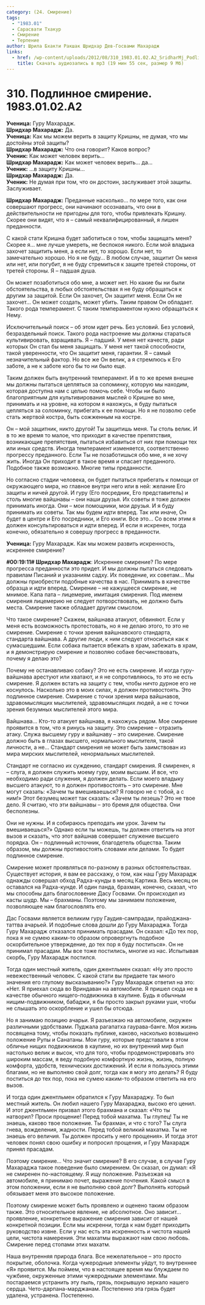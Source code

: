 ```yaml
---
category: (24. Смирение)
tags:
  - "1983.01"
  - Сарасвати Тхакур
  - Смирение
  - Терпение
author: Шрила Бхакти Ракшак Шридхар Дев-Госвами Махарадж
links:
  - href: /wp-content/uploads/2012/08/310_1983.01.02.A2_SridharMj_Podlinnoe_smirenie.mp3
    title: Скачать аудиозапись в mp3 (19 мин 55 сек, размер 9 Мб)
---
```


# 310. Подлинное смирение. 1983.01.02.A2

**Ученица:** Гуру Махарадж.\
**Шридхар Махарадж:** Да.\
**Ученица:** Как мы можем верить в защиту Кришны, не думая, что мы достойны этой защиты?\
**Шридхар Махарадж:** Что она говорит? Каков вопрос?\
**Ученик:** Как может человек верить…\
**Шридхар Махарадж:** Как может человек верить… да…\
**Ученик:** …в защиту Кришны…\
**Шридхар Махарадж:** Да.\
**Ученик:** Не думая при том, что он достоин, заслуживает этой защиты. Заслуживает.

**Шридхар Махарадж:** Преданные насколько… по мере того, как они совершают прогресс, они начинают осознавать, что они в действительности не пригодны для того, чтобы привлекать Кришну. Скорее они видят, что я – самый неквалифицированный, я лишен преданности.

С какой стати Кришна будет заботиться о том, чтобы защищать меня? Скорее я… мне лучше умереть, не беспокоя никого. Если мой владыка захочет защитить меня, а если нет, то хорошо. Если нет, то замечательно хорошо. Но я не буду… В любом случае, защитит Он меня или нет, или погубит, я не буду стремиться к защите третей стороны, от третей стороны. Я – падшая душа.

Он может позаботиться обо мне, а может нет. Но какие бы ни были обстоятельства, в любых обстоятельствах я не буду обращаться к другим за защитой. Если Он захочет, Он защитит меня. Если Он не захочет… Он может создать, может убить. Таким правом Он обладает. Такого рода темперамент. С таким темпераментом нужно обращаться к Нему.

Исключительный поиск – об этом идет речь. Без условий. Без условий, безраздельный поиск. Такого рода настроение мы должны стараться культивировать, взращивать. Я – падший. У меня нет качеств, ради которых Он стал бы меня защищать. У меня нет такой способности, такой уверенности, что Он защитит меня, гарантии. Я – самый незначительный фактор. Но все же Он велик, а я стремлюсь к Его заботе, а не к заботе кого бы то ни было еще.

Таким должен быть внутренний темперамент. И в то же время внешне мы должны пытаться цепляться за соломинку, которую мы находим, которая доступна нам с целью помочь себе. Чтобы ни было благоприятным для культивирования мыслей о Кришне во мне, принимать и на уровне, на котором я нахожусь, я буду пытаться цепляться за соломинку, прибегать к ее помощи. Но я не позволю себе стать жертвой костра, быть сожженным на костре.

Он – мой защитник, никто другой! Ты защитишь меня. Ты столь велик. И в то же время то малое, что приходит в качестве препятствия, возникающие препятствия, пытаться избавиться от них при помощи тех или иных средств. Иногда темперамент изменяется, соответственно прогрессу преданного. Если Ты не позаботишься обо мне, я не хочу жить. Иногда Он приходит в такое время и спасает преданного. Подобное также возможно. Многие типы преданности.

Но согласно стадии человека, он будет пытаться прибегать к помощи от окружающего мира, но главное внутри него или в ней: желание Его защиты и ничей другой. И гуру (Его посредник, Его представитель) и столь многие вайшнавы – они наши друзья. Их советы я тоже должен принимать иногда. Они – мои помощники, мои друзья. И я буду принимать их советы. Так мы будем идти вперед. Так или иначе, Он будет в центре и Его посредники, и Его книги. Все это… Со всем этим я должен консультироваться и идти вперед. И если я искренен, тогда конечно, обязательно я совершу прогресс в преданности.

**Ученица:** Гуру Махарадж. Как мы можем развить искренность, искреннее смирение?

**#00:19:11# Шридхар Махарадж**: Искреннее смирение? По мере прогресса преданности это придет. И мы должны пытаться следовать правилам Писаний и указаниям садху. Их поведение, их советам… Мы должны приобрести подобные качества в нас. Принимать в качестве образца и идти вперед. Смирение – не кажущееся смирение, не мнимое. Капа пата – лицемерие, имитация смирения. Под именем смирения лицемерию не следует потворствовать, не должно быть места. Смирение также обладает другим смыслом.

Что такое смирение? Скажем, вайшнава атакуют, обвиняют. Если у меня есть возможность протестовать, но я не делаю этого, то это не смирение. Смирение с точки зрения вайшнавского стандарта, стандарта вайшнава. А другие люди, к ним следует относиться как к сумасшедшим. Если собака пытается вбежать в храм, забежать в храм, и я демонстрирую смирение и позволяю собаке бесчинствовать, почему я делаю это?

Почему не останавливаю собаку? Это не есть смирение. И когда гуру-вайшнава арестуют или хватают, и я не сопротивляюсь, то это не есть смирение. Я должен встать на защиту с тем, чтобы ничто дурное его не коснулось. Насколько это в моих силах, я должен противостоять. Это подлинное смирение. Смирение с точки зрения мира вайшнавов, здравомыслящих мыслителей, здравомыслящих людей, а не с точки зрения безумных мыслителей этого мира.

Вайшнава… Кто-то атакует вайшнава, я нахожусь рядом. Мое смирение проявится в том, что я ринусь на защиту. Это смирение – отразить атаку. Служа высшему гуру и вайшнаву – это смирение. Смирение должно быть в глазах высшего, нормального мыслителя, такой личности, а не… Стандарт смирения не может быть заимствован из мира мирских мыслителей, ненормальных мыслителей.

Стандарт не согласно их суждению, стандарт смирения. Я смиренен, я – слуга, я должен служить моему гуру, моим высшим. И все, что необходимо ради служения, я должен делать. Если моего владыку высшего атакуют, то я должен противостоять – это смирение. Мне могут сказать: «Зачем ты вмешиваешься? Я говорю не с тобой, а с ним!» Этот безумец может так сказать: «Зачем ты лезешь? Это не твое дело. Я считаю, что эти вайшнавы – это бремя для общества. Они бесполезны.

Они не нужны. И я собираюсь преподать им урок. Зачем ты вмешиваешься?» Однако если ты можешь, ты должен ответить на этот вызов и сказать, что этот вайшнав совершает служение высшего порядка. Он – подлинный источник, благодетель общества. Таким образом, мы должны противостоять словами или делами. То будет подлинное смирение.

Смирение может проявляться по-разному в разных обстоятельствах. Существует история, я вам ее расскажу, о том, как наш Гуру Махарадж однажды совершал обход Радха-кунды в месяц Картика. Весь месяц он оставался на Радха-кунде. И один панда, брахман, конечно, сказал, что мы способны дать благословение Дасу Госвами. Он происходил из касты шудр. Мы – брахманы. Поэтому мы занимаем положение, позволяющее нам благословлять его.

Дас Госвами является великим гуру Гаудия-сампрадаи, прайоджана-таттва ачарьей. И подобные слова дошли до Гуру Махараджа. Тогда Гуру Махарадж отказался принимать прасадам. Он сказал: «До тех пор, пока я не сумею каким-то образом опровергнуть подобное оскорбительное утверждение, до тех пор я буду поститься». Он не принимал прасадам. Мы все тоже постились, многие из нас. Испытывая скорбь, Гуру Махарадж постился.

Тогда один местный житель, один джентльмен сказал: «Ну это просто невежественный человек. С какой стати вы придаете так много значения его глупому высказыванию?» Гуру Махарадж ответил на это: «Нет. Я приехал сюда во Вриндаван на автомобиле. Я пришел сюда не в качестве обычного нищего-подвижника в каупине. Будь я обычным нищим-подвижником, бабаджи, я бы просто закрыл руками уши, чтобы не слышать это оскорбление и ушел бы отсюда.

Но я занимаю позицию ачарьи. Я разъезжаю на автомобиле, окружен различными удобствами. Пуджала рагапатха гаурава-банге. Моя жизнь посвящена тому, чтобы показать публике, каково, насколько возвышено положение Рупы и Санатаны. Мои гуру, которые представали в этом обличье нищих подвижников в каупине, но их внутренний мир был настолько велик и высок, что для того, чтобы продемонстрировать это широким массам, я веду подобную комфортную жизнь, жизнь, полную комфорта, удобств, технических достижений. И если я пользуюсь этими благами, но не выполняю свой долг, тогда как я могу это делать? Я буду поститься до тех пор, пока не сумею каким-то образом ответить на его вызов.

И тогда один джентльмен обратился к Гуру Махараджу. То был местный житель. Он любил нашего Гуру Махараджа, высоко его ценил. И этот джентльмен призвал этого брахмана и сказал: «Что ты натворил? Проси прощение! Перед тобой махатма. Ты глупец! Ты не знаешь, каково твое положение. Ты брахман, и что с того? Ты слуга гнева, вожделения, жадности. Перед тобой великий махатма. Ты не знаешь его величия. Ты должен просить у него прощения». И тогда этот человек понял свою ошибку и попросил прощения, и Гуру Махарадж принял прасадам.

Поэтому смирение… Что значит смирение? В его случае, в случае Гуру Махараджа такое поведение было смирением. Он сказал, он думал: «Я не смиренен по-настоящему. Я ищу положение. Разъезжая на автомобиле, я принимаю почет, выражение почтения. Какой смысл в этом положении, если я не выполняю свой долг? Выполнять который обязывает меня это высокое положение.

Поэтому смирение может быть проявлено и оценено таким образом также. Это относительное явление, не абсолютное. Оно зависит… проявление, конкретное выражение смирения зависит от нашей конкретной позиции. Если мы искренни, тогда к нам будет приходить руководство извне. Если у нас есть эта искренность и чистота нашей цели, чистота намерения. Эти махатмы выражают нам свою любовь. Смирение перед стопами этих махатм.

Наша внутренняя природа блага. Все нежелательное – это просто покрытие, оболочка. Когда чужеродные элементы уйдут, то внутреннее «Я» проявится. Мы поймем, что в настоящее время мы блуждаем по чужбине, окруженные этими чужеродными элементами. Мы постараемся устранить эту пыль, грязь, покрывшую зеркало нашего сердца. Чето-дарпана-марджанам. Постепенно эта грязь будет удалена, устранена. Постепенно.

